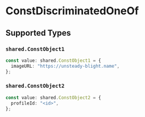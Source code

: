# ConstDiscriminatedOneOf


## Supported Types

### `shared.ConstObject1`

```typescript
const value: shared.ConstObject1 = {
  imageURL: "https://unsteady-blight.name",
};
```

### `shared.ConstObject2`

```typescript
const value: shared.ConstObject2 = {
  profileId: "<id>",
};
```

